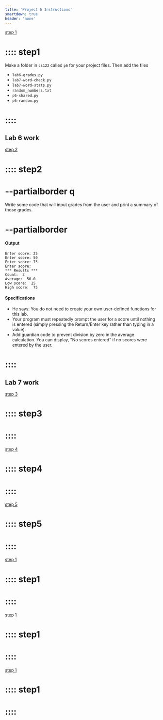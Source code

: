```yaml
---
title: 'Project 6 Instructions'
smartdown: true
header: 'none'
---
```




[step 1](::step1/button,transparent)
# :::: step1
Make a folder in `cs122` called `p6` for your project files.  Then add the files 
- `lab6-grades.py`
- `lab7-word-check.py`
- `lab7-word-stats.py`
- `random_numbers.txt`
- `p6-shared.py`
- `p6-random.py`
# ::::


## Lab 6 work

[step 2](::step2/button,transparent)
# :::: step2
# --partialborder q
Write some code that will input grades from the user and print a summary of those grades.
# --partialborder

#### Output 
```
Enter score: 25
Enter score: 50
Enter score: 75
Enter score:
*** Results ***
Count:  3
Average:  50.0
Low score:  25
High score:  75
```

#### Specifications
- He says: You do not need to create your own user-defined functions for this lab.
- Your program must repeatedly prompt the user for a score until nothing is entered (simply pressing the Return/Enter key rather than typing in a value).
- Add guardian code to prevent division by zero in the average calculation. You can display, "No scores entered" if no scores were entered by the user.
# ::::

## Lab 7 work

[step 3](::step3/button,transparent)
# :::: step3

# ::::


[step 4](::step4/button,transparent)
# :::: step4

# ::::


[step 5](::step5/button,transparent)
# :::: step5

# ::::


[step 1](::step1/button,transparent)
# :::: step1

# ::::


[step 1](::step1/button,transparent)
# :::: step1

# ::::


[step 1](::step1/button,transparent)
# :::: step1

# ::::

